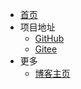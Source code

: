 * [首页](README)
* 项目地址
  * [GitHub](https://github.com/huanyv/harbour-framework)
  * [Gitee](https://gitee.com/huanyv/harbour-framework)
* 更多
  * [博客主页](https://blog.csdn.net/)
